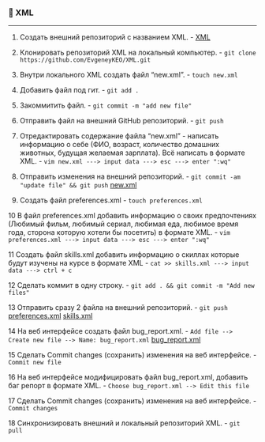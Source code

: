 ### :large_orange_diamond: XML
 _________________________________________________________________________________
 1. Создать внешний репозиторий c названием XML.            - [XML](https://github.com/EvgeneyKEO/XML.git)

 2. Клонировать репозиторий XML на локальный компьютер.     - `git clone https://github.com/EvgeneyKEO/XML.git`

 3. Внутри локального XML создать файл “new.xml”.           - `touch new.xml`

 4. Добавить файл под гит.                                  - `git add .`

 5. Закоммитить файл.                                       - `git commit -m "add new file"`

 6. Отправить файл на внешний GitHub репозиторий.           - `git push`

 7. Отредактировать содержание файла “new.xml” - написать 
информацию о себе (ФИО, возраст, количество
 домашних животных, будущая желаемая зарплата). 
Всё написать в формате XML.                                  - `vim new.xml ---> input data ---> esc ---> enter ":wq"`

 8. Отправить изменения на внешний репозиторий.             - `git commit -am "update file" && git push` [new.xml](https://github.com/EvgeneyKEO/XML/blob/80e38f039f2898659ea6d7ffd6e2477226ddcb08/new.xml)

 9. Создать файл preferences.xml                            - `touch preferences.xml` 

 10 В файл preferences.xml добавить информацию о своих 
предпочтениях (Любимый фильм, любимый сериал, любимая еда,
 любимое время года, сторона которую хотели бы посетить)
 в формате XML.                                              - `vim preferences.xml ---> input data ---> esc ---> enter ":wq"`

 11 Создать файл skills.xml добавить информацию о скиллах
 которые будут изучены на курсе в формате XML		      - `cat >> skills.xml ---> input data ---> ctrl + c`

 12 Сделать коммит в одну строку.                            - `git add . && git commit -m "Add new files"` 

 13 Отправить сразу 2 файла на внешний репозиторий.	      - `git push` 
								[preferences.xml](https://github.com/EvgeneyKEO/XML/blob/80e38f039f2898659ea6d7ffd6e2477226ddcb08/preferences.xml) 
								[skills.xml](https://github.com/EvgeneyKEO/XML/blob/80e38f039f2898659ea6d7ffd6e2477226ddcb08/skills.xml)

 14 На веб интерфейсе создать файл bug_report.xml.           - `Add file --> Create new file --> Name: bug_report.xml` 
								[bug_report.xml](https://github.com/EvgeneyKEO/XML/blob/80e38f039f2898659ea6d7ffd6e2477226ddcb08/bug_report.xml)

 15 Сделать Commit changes (сохранить) изменения 
на веб интерфейсе.					      - `Commit new file`

 16 На веб интерфейсе модифицировать файл bug_report.xml, 
добавить баг репорт в формате XML. 		     	      - `Choose bug_report.xml --> Edit this file` 

 17 Сделать Commit changes (сохранить) 
изменения на веб интерфейсе.			      	      - `Commit changes`

 18 Синхронизировать внешний и локальный репозиторий XML.    - `git pull`
